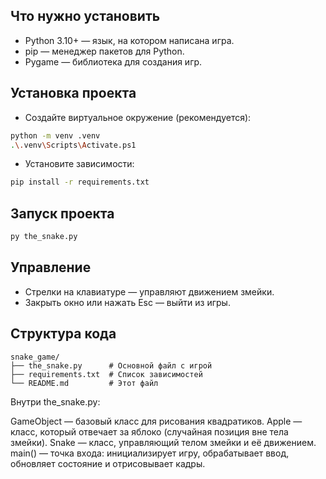 
## Что нужно установить

- Python 3.10+ — язык, на котором написана игра.
- pip — менеджер пакетов для Python.
- Pygame — библиотека для создания игр.

## Установка проекта
- Создайте виртуальное окружение (рекомендуется):

```sh
python -m venv .venv
.\.venv\Scripts\Activate.ps1
```
- Установите зависимости:

```sh
pip install -r requirements.txt
```

## Запуск проекта
```sh
py the_snake.py
```

## Управление

- Стрелки на клавиатуре — управляют движением змейки.
- Закрыть окно или нажать Esc — выйти из игры.


## Структура кода

```
snake_game/
├── the_snake.py      # Основной файл с игрой
├── requirements.txt  # Список зависимостей
└── README.md         # Этот файл
```

Внутри the_snake.py:

GameObject — базовый класс для рисования квадратиков.
Apple — класс, который отвечает за яблоко (случайная позиция вне тела змейки).
Snake — класс, управляющий телом змейки и её движением.
main() — точка входа: инициализирует игру, обрабатывает ввод, обновляет состояние и отрисовывает кадры.
